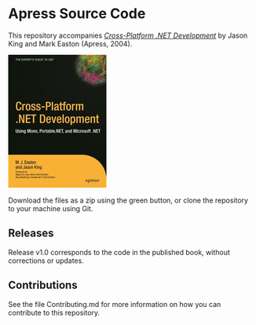 # Apress Source Code

This repository accompanies [*Cross-Platform .NET Development*](http://www.apress.com/9781590593301) by Jason King and Mark Easton (Apress, 2004).

![Cover image](9781590593301.jpg)

Download the files as a zip using the green button, or clone the repository to your machine using Git.

## Releases

Release v1.0 corresponds to the code in the published book, without corrections or updates.

## Contributions

See the file Contributing.md for more information on how you can contribute to this repository.
